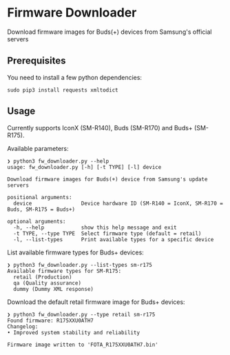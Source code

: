 # Firmware Downloader
Download firmware images for Buds(+) devices from Samsung's official servers

## Prerequisites

You need to install a few python dependencies:
```
sudo pip3 install requests xmltodict
```

## Usage

Currently supports IconX (SM-R140), Buds (SM-R170) and Buds+ (SM-R175).

Available parameters:
```
❯ python3 fw_downloader.py --help
usage: fw_downloader.py [-h] [-t TYPE] [-l] device

Download firmware images for Buds(+) device from Samsung's update servers

positional arguments:
  device                Device hardware ID (SM-R140 = IconX, SM-R170 = Buds, SM-R175 = Buds+)

optional arguments:
  -h, --help            show this help message and exit
  -t TYPE, --type TYPE  Select firmware type (default = retail)
  -l, --list-types      Print available types for a specific device
```

List available firmware types for Buds+ devices:
```
❯ python3 fw_downloader.py --list-types sm-r175
Available firmware types for SM-R175:
  retail (Production)
  qa (Quality assurance)
  dummy (Dummy XML response)
```

Download the default retail firmware image for Buds+ devices:
```
❯ python3 fw_downloader.py --type retail sm-r175
Found firmware: R175XXU0ATH7
Changelog:
• Improved system stability and reliability

Firmware image written to 'FOTA_R175XXU0ATH7.bin'
```
